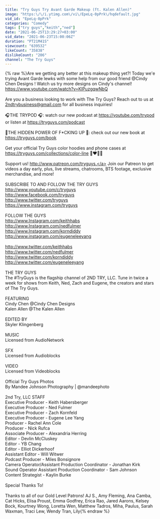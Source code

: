```yaml
---
title: "Try Guys Try Avant Garde Makeup (ft. Kalen Allen)"
image: "https:\/\/i.ytimg.com\/vi\/EpeLq-0pPrk\/hqdefault.jpg"
vid_id: "EpeLq-0pPrk"
categories: "Comedy"
tags: ["try guys","keith","ned"]
date: "2021-06-25T13:29:27+03:00"
vid_date: "2021-06-23T15:00:06Z"
duration: "PT21M41S"
viewcount: "639532"
likeCount: "35838"
dislikeCount: "206"
channel: "The Try Guys"
---
```

{% raw %}Are we getting any better at this makeup thing yet?! Today we'e trying Avant Garde lewks with some help from our good friend @Cindy Chen Designs ! Watch us try more designs on Cindy's channel! <a rel="nofollow" target="blank" href="https://www.youtube.com/watch?v=KIPuzgqwNbQ">https://www.youtube.com/watch?v=KIPuzgqwNbQ</a><br /><br />Are you a business looking to work with The Try Guys? Reach out to us at 2ndtrybusiness@gmail.com for all business inquiries! <br /><br />🎧THE TRYPOD 🎧: watch our new podcast at <a rel="nofollow" target="blank" href="https://youtube.com/trypod">https://youtube.com/trypod</a> or listen at <a rel="nofollow" target="blank" href="https://tryguys.com/podcast">https://tryguys.com/podcast</a><br /><br />📘THE HIDDEN POWER OF F*CKING UP 📘: check out our new book at <a rel="nofollow" target="blank" href="https://tryguys.com/book">https://tryguys.com/book</a><br /><br />Get your official Try Guys color hoodies and phone cases at <a rel="nofollow" target="blank" href="https://tryguys.com/collections/color-line">https://tryguys.com/collections/color-line</a> 💙❤️💚💜<br /><br />Support us! <a rel="nofollow" target="blank" href="http://www.patreon.com/tryguys.">http://www.patreon.com/tryguys.</a> Join our Patreon to get videos a day early, plus, live streams, chatrooms, BTS footage, exclusive merchandise, and more!<br /><br />SUBSCRIBE TO AND FOLLOW THE TRY GUYS <br /><a rel="nofollow" target="blank" href="http://www.youtube.com/c/tryguys">http://www.youtube.com/c/tryguys</a><br /><a rel="nofollow" target="blank" href="http://www.facebook.com/tryguys">http://www.facebook.com/tryguys</a>  <br /><a rel="nofollow" target="blank" href="http://www.twitter.com/tryguys">http://www.twitter.com/tryguys</a><br /><a rel="nofollow" target="blank" href="https://www.instagram.com/tryguys">https://www.instagram.com/tryguys</a><br /><br />FOLLOW THE GUYS<br /><a rel="nofollow" target="blank" href="http://www.Instagram.com/keithhabs">http://www.Instagram.com/keithhabs</a><br /><a rel="nofollow" target="blank" href="http://www.Instagram.com/nedfulmer">http://www.Instagram.com/nedfulmer</a><br /><a rel="nofollow" target="blank" href="http://www.Instagram.com/korndiddy">http://www.Instagram.com/korndiddy</a><br /><a rel="nofollow" target="blank" href="http://www.instagram.com/eugeneleeyang">http://www.instagram.com/eugeneleeyang</a><br /> <br /><a rel="nofollow" target="blank" href="http://www.twitter.com/keithhabs">http://www.twitter.com/keithhabs</a><br /><a rel="nofollow" target="blank" href="http://www.twitter.com/nedfulmer">http://www.twitter.com/nedfulmer</a> <br /><a rel="nofollow" target="blank" href="http://www.twitter.com/korndiddy">http://www.twitter.com/korndiddy</a><br /><a rel="nofollow" target="blank" href="http://www.twitter.com/eugeneleeyang">http://www.twitter.com/eugeneleeyang</a> <br /><br />THE TRY GUYS<br />The #TryGuys is the flagship channel of 2ND TRY, LLC. Tune in twice a week for shows from Keith, Ned, Zach and Eugene, the creators and stars of The Try Guys.<br /><br />FEATURING<br />Cindy Chen @Cindy Chen Designs <br />Kalen Allen @The Kalen Allen <br /><br />EDITED BY<br />Skyler Klingenberg <br /><br />MUSIC<br />Licensed from AudioNetwork<br /><br />SFX<br />Licensed from Audioblocks<br /><br />VIDEO<br />Licensed from Videoblocks<br /><br />Official Try Guys Photos <br />By Mandee Johnson Photography | @mandeephoto<br /><br />2nd Try, LLC STAFF<br />Executive Producer - Keith Habersberger<br />Executive Producer - Ned Fulmer<br />Executive Producer - Zach Kornfeld<br />Executive Producer - Eugene Lee Yang<br />Producer - Rachel Ann Cole<br />Producer - Nick Rufca<br />Associate Producer - Alexandria Herring<br />Editor - Devlin McCluskey<br />Editor - YB Chang<br />Editor - Elliot Dickerhoof<br />Assistant Editor - Will Witwer<br />Podcast Producer - Miles Bonsignore<br />Camera Operator/Assistant Production Coordinator - Jonathan Kirk<br />Sound Operator Assistant Production Coordinator - Sam Johnson<br />Content Strategist - Kaylin Burke<br /><br />Special Thanks To! <br /><br />Thanks to all of our Gold Level Patrons! AJ S., Amy Fleming, Ana Camba, Cat Hicks, Elisa Proust, Emma Godfrey, Erica Rao, Jared Aarons, Kelsey Bock, Kourtney Wong, Loretta Wen, Matthew Tadros, Miha, Paulus, Sarah Waxman, Traci Lew, Wendy Tran, Lily{% endraw %}
